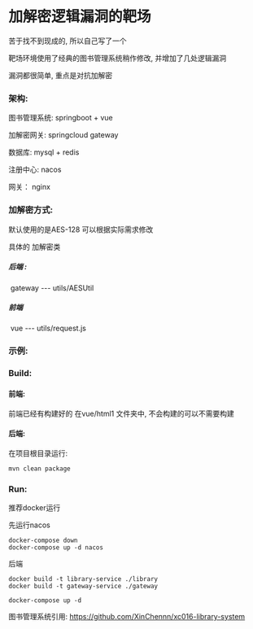 # 加解密逻辑漏洞的靶场

苦于找不到现成的, 所以自己写了一个

靶场环境使用了经典的图书管理系统稍作修改, 并增加了几处逻辑漏洞

漏洞都很简单, 重点是对抗加解密

### 架构:

图书管理系统: springboot + vue

加解密网关: springcloud gateway

数据库: mysql + redis

注册中心: nacos

网关： nginx

### 加解密方式:

默认使用的是AES-128  可以根据实际需求修改

具体的 加解密类 

##### 后端 :

​	gateway  ---  utils/AESUtil

##### 前端

​	vue  ---  utils/request.js 

### 示例:





### Build:

#### 前端:

前端已经有构建好的 在vue/html1 文件夹中, 不会构建的可以不需要构建

#### 后端:

在项目根目录运行: 

```
mvn clean package
```



### Run:

推荐docker运行

先运行nacos

```
docker-compose down
docker-compose up -d nacos
```

后端

```
docker build -t library-service ./library
docker build -t gateway-service ./gateway

docker-compose up -d
```







图书管理系统引用: https://github.com/XinChennn/xc016-library-system
